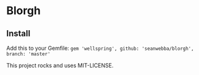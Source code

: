 # Blorgh

## Install

Add this to your Gemfile:
`gem 'wellspring', github: 'seanwebba/blorgh', branch: 'master'`

This project rocks and uses MIT-LICENSE.
